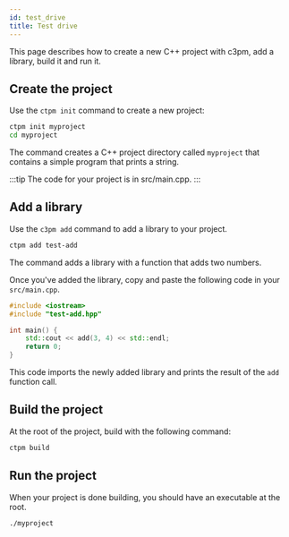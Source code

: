 ```yaml
---
id: test_drive
title: Test drive
---
```


This page describes how to create a new C++ project with c3pm, add a library, build it and
run it.

## Create the project

Use the `ctpm init` command to create a new project:

```bash
ctpm init myproject
cd myproject
```
The command creates a C++ project directory called `myproject` that contains a simple program that prints a string.

:::tip
The code for your project is in src/main.cpp.
:::

## Add a library

Use the `c3pm add` command to add a library to your project.

```bash
ctpm add test-add
```
The command adds a library with a function that adds two numbers.

Once you've added the library, copy and paste the following code in your `src/main.cpp`.

```cpp
#include <iostream>
#include "test-add.hpp"

int main() {
	std::cout << add(3, 4) << std::endl;
	return 0;
}
```

This code imports the newly added library and prints the result of the `add` function call.

## Build the project
At the root of the project, build with the following command:

```bash
ctpm build
```

## Run the project

When your project is done building, you should have an executable at the root.

```bash
./myproject
```

